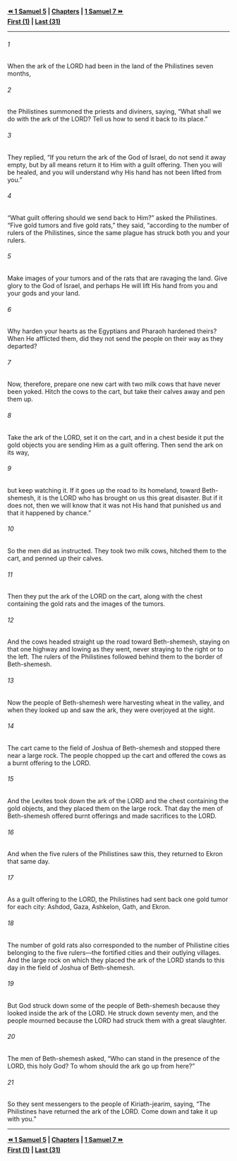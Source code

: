   
**[⏪ 1 Samuel 5](./1%20Samuel%205.md) | [Chapters](./_index.md) | [1 Samuel 7 ⏩](./1%20Samuel%207.md)**  
**[First (1)](./1%20Samuel%201.md) | [Last (31)](./1%20Samuel%2031.md)**  
  
---  
  
###### 1  
When the ark of the LORD had been in the land of the Philistines seven months,  
  
###### 2  
the Philistines summoned the priests and diviners, saying, “What shall we do with the ark of the LORD? Tell us how to send it back to its place.”  
  
###### 3  
They replied, “If you return the ark of the God of Israel, do not send it away empty, but by all means return it to Him with a guilt offering. Then you will be healed, and you will understand why His hand has not been lifted from you.”  
  
###### 4  
“What guilt offering should we send back to Him?” asked the Philistines. “Five gold tumors and five gold rats,” they said, “according to the number of rulers of the Philistines, since the same plague has struck both you and your rulers.  
  
###### 5  
Make images of your tumors and of the rats that are ravaging the land. Give glory to the God of Israel, and perhaps He will lift His hand from you and your gods and your land.  
  
###### 6  
Why harden your hearts as the Egyptians and Pharaoh hardened theirs? When He afflicted them, did they not send the people on their way as they departed?  
  
###### 7  
Now, therefore, prepare one new cart with two milk cows that have never been yoked. Hitch the cows to the cart, but take their calves away and pen them up.  
  
###### 8  
Take the ark of the LORD, set it on the cart, and in a chest beside it put the gold objects you are sending Him as a guilt offering. Then send the ark on its way,  
  
###### 9  
but keep watching it. If it goes up the road to its homeland, toward Beth-shemesh, it is the LORD who has brought on us this great disaster. But if it does not, then we will know that it was not His hand that punished us and that it happened by chance.”  
  
###### 10  
So the men did as instructed. They took two milk cows, hitched them to the cart, and penned up their calves.  
  
###### 11  
Then they put the ark of the LORD on the cart, along with the chest containing the gold rats and the images of the tumors.  
  
###### 12  
And the cows headed straight up the road toward Beth-shemesh, staying on that one highway and lowing as they went, never straying to the right or to the left. The rulers of the Philistines followed behind them to the border of Beth-shemesh.  
  
###### 13  
Now the people of Beth-shemesh were harvesting wheat in the valley, and when they looked up and saw the ark, they were overjoyed at the sight.  
  
###### 14  
The cart came to the field of Joshua of Beth-shemesh and stopped there near a large rock. The people chopped up the cart and offered the cows as a burnt offering to the LORD.  
  
###### 15  
And the Levites took down the ark of the LORD and the chest containing the gold objects, and they placed them on the large rock. That day the men of Beth-shemesh offered burnt offerings and made sacrifices to the LORD.  
  
###### 16  
And when the five rulers of the Philistines saw this, they returned to Ekron that same day.  
  
###### 17  
As a guilt offering to the LORD, the Philistines had sent back one gold tumor for each city: Ashdod, Gaza, Ashkelon, Gath, and Ekron.  
  
###### 18  
The number of gold rats also corresponded to the number of Philistine cities belonging to the five rulers—the fortified cities and their outlying villages. And the large rock on which they placed the ark of the LORD stands to this day in the field of Joshua of Beth-shemesh.  
  
###### 19  
But God struck down some of the people of Beth-shemesh because they looked inside the ark of the LORD. He struck down seventy men, and the people mourned because the LORD had struck them with a great slaughter.  
  
###### 20  
The men of Beth-shemesh asked, “Who can stand in the presence of the LORD, this holy God? To whom should the ark go up from here?”  
  
###### 21  
So they sent messengers to the people of Kiriath-jearim, saying, “The Philistines have returned the ark of the LORD. Come down and take it up with you.”  
  
  
---  
  
**[⏪ 1 Samuel 5](./1%20Samuel%205.md) | [Chapters](./_index.md) | [1 Samuel 7 ⏩](./1%20Samuel%207.md)**  
**[First (1)](./1%20Samuel%201.md) | [Last (31)](./1%20Samuel%2031.md)**  
  
